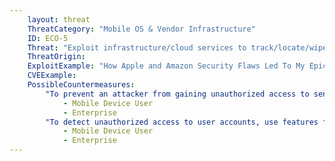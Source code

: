 ```yaml
---
    layout: threat
    ThreatCategory: "Mobile OS & Vendor Infrastructure"
    ID: ECO-5
    Threat: "Exploit infrastructure/cloud services to track/locate/wipe device without consent, e.g. Google's Android Device Manager or Apple's Find my iPhone"
    ThreatOrigin:
    ExploitExample: "How Apple and Amazon Security Flaws Led To My Epic Hacking [^197]"
    CVEExample:
    PossibleCountermeasures:
        "To prevent an attacker from gaining unauthorized access to sensitive functionality (e.g., locating or wiping a device associated with the account), enable two-factor or other strong authentication methods for user accounts on Google, Apple, or other device management and tracking services.":
            - Mobile Device User
            - Enterprise
        "To detect unauthorized access to user accounts, use features from Google or others to periodically analyze account activity for suspicious logins.":
            - Mobile Device User
            - Enterprise
---
```

